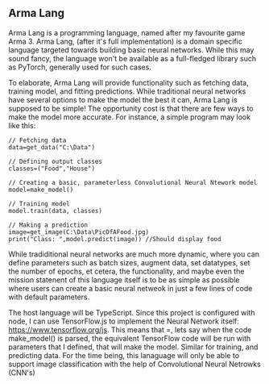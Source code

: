 ## Arma Lang
Arma Lang is a programming language, named after my favourite game Arma 3. Arma Lang, (after it's full implementation) is a domain specific language targeted towards building basic neural networks. While this may sound fancy, the language won't be available as a full-fledged library such as PyTorch, generally used for such cases. 

To elaborate, Arma Lang will provide functionality such as fetching data, training model, and fitting predictions. While traditional neural networks have several options to make the model the best it can, Arma Lang is supposed to be simple! The opportunity cost is that there are few ways to make the model more accurate. For instance, a simple program may look like this:
```
// Fetching data
data=get_data("C:\Data")

// Defining output classes
classes=("Food","House")

// Creating a basic, parameterless Convolutional Neural Ntework model
model=make_model()

// Training model
model.train(data, classes)

// Making a prediction
image=get_image(C:\Data\PicOfAFood.jpg)
print("Class: ",model.predict(image)) //Should display food
```
While tradiditional neural networks are much more dynamic, where you can define parameters such as batch sizes, augment data, set datatypes, set the number of epochs, et cetera, the functionality, and maybe even the mission statenent of this language itself is to be as simple as possible where users can create a basic neural netweok in just a few lines of code with default parameters.

The host language will be TypeScript. Since this project is configured with node, I can use TensorFlow.js to implement the Neural Network itself: https://www.tensorflow.org/js. This means that =, lets say when the code make_model() is parsed, the equivalent TensorFlow code will be run with parameters that I defined, that will make the model. Similar for training, and predicting data. 
For the time being, this lanaguage will only be able to support image classification with the help of Convolutional Neural Netrowks (CNN's)
